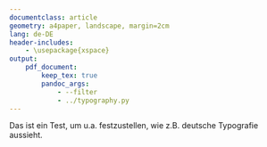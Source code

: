 ```yaml
---
documentclass: article
geometry: a4paper, landscape, margin=2cm
lang: de-DE
header-includes:
    - \usepackage{xspace}
output: 
    pdf_document:
        keep_tex: true
        pandoc_args:
            - --filter
            - ../typography.py
---
```

Das ist ein Test, um u.a. festzustellen,
wie z.B. deutsche Typografie aussieht.

